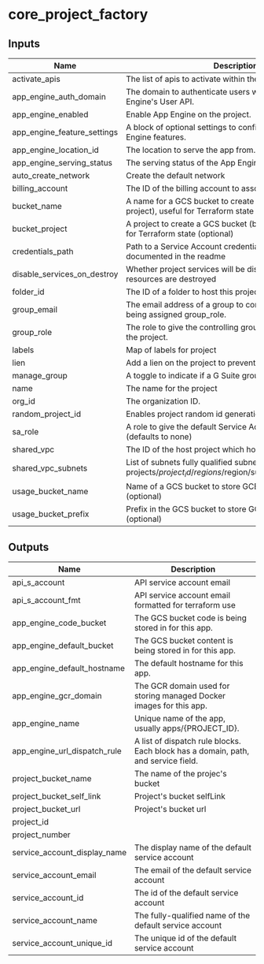 # core_project_factory

[^]: (autogen_docs_start)

## Inputs

| Name | Description | Type | Default | Required |
|------|-------------|:----:|:-----:|:-----:|
| activate_apis | The list of apis to activate within the project | list | `<list>` | no |
| app_engine_auth_domain | The domain to authenticate users with when using App Engine's User API. | string | `` | no |
| app_engine_enabled | Enable App Engine on the project. | string | `false` | no |
| app_engine_feature_settings | A block of optional settings to configure specific App Engine features. | string | `<list>` | no |
| app_engine_location_id | The location to serve the app from. | string | `` | no |
| app_engine_serving_status | The serving status of the App Engine application. | string | `SERVING` | no |
| auto_create_network | Create the default network | string | `false` | no |
| billing_account | The ID of the billing account to associate this project with | string | - | yes |
| bucket_name | A name for a GCS bucket to create (in the bucket_project project), useful for Terraform state (optional) | string | `` | no |
| bucket_project | A project to create a GCS bucket (bucket_name) in, useful for Terraform state (optional) | string | `` | no |
| credentials_path | Path to a Service Account credentials file with permissions documented in the readme | string | - | yes |
| disable_services_on_destroy | Whether project services will be disabled when the resources are destroyed | string | `true` | no |
| folder_id | The ID of a folder to host this project | string | `` | no |
| group_email | The email address of a group to control the project by being assigned group_role. | string | - | yes |
| group_role | The role to give the controlling group (group_name) over the project. | string | `` | no |
| labels | Map of labels for project | map | `<map>` | no |
| lien | Add a lien on the project to prevent accidental deletion | string | `false` | no |
| manage_group | A toggle to indicate if a G Suite group should be managed. | string | `false` | no |
| name | The name for the project | string | - | yes |
| org_id | The organization ID. | string | - | yes |
| random_project_id | Enables project random id generation | string | `false` | no |
| sa_role | A role to give the default Service Account for the project (defaults to none) | string | `` | no |
| shared_vpc | The ID of the host project which hosts the shared VPC | string | `` | no |
| shared_vpc_subnets | List of subnets fully qualified subnet IDs (ie. projects/$project_id/regions/$region/subnetworks/$subnet_id) | list | `<list>` | no |
| usage_bucket_name | Name of a GCS bucket to store GCE usage reports in (optional) | string | `` | no |
| usage_bucket_prefix | Prefix in the GCS bucket to store GCE usage reports in (optional) | string | `` | no |

## Outputs

| Name | Description |
|------|-------------|
| api_s_account | API service account email |
| api_s_account_fmt | API service account email formatted for terraform use |
| app_engine_code_bucket | The GCS bucket code is being stored in for this app. |
| app_engine_default_bucket | The GCS bucket content is being stored in for this app. |
| app_engine_default_hostname | The default hostname for this app. |
| app_engine_gcr_domain | The GCR domain used for storing managed Docker images for this app. |
| app_engine_name | Unique name of the app, usually apps/{PROJECT_ID}. |
| app_engine_url_dispatch_rule | A list of dispatch rule blocks. Each block has a domain, path, and service field. |
| project_bucket_name | The name of the projec's bucket |
| project_bucket_self_link | Project's bucket selfLink |
| project_bucket_url | Project's bucket url |
| project_id |  |
| project_number |  |
| service_account_display_name | The display name of the default service account |
| service_account_email | The email of the default service account |
| service_account_id | The id of the default service account |
| service_account_name | The fully-qualified name of the default service account |
| service_account_unique_id | The unique id of the default service account |

[^]: (autogen_docs_end)
